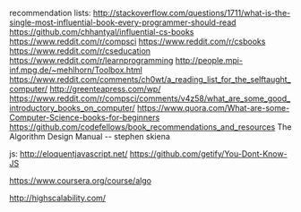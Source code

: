 recommendation lists:
http://stackoverflow.com/questions/1711/what-is-the-single-most-influential-book-every-programmer-should-read
https://github.com/chhantyal/influential-cs-books
https://www.reddit.com/r/compsci
https://www.reddit.com/r/csbooks
https://www.reddit.com/r/cseducation
https://www.reddit.com/r/learnprogramming
http://people.mpi-inf.mpg.de/~mehlhorn/Toolbox.html
https://www.reddit.com/comments/ch0wt/a_reading_list_for_the_selftaught_computer/
http://greenteapress.com/wp/
https://www.reddit.com/r/compsci/comments/v4z58/what_are_some_good_introductory_books_on_computer/
https://www.quora.com/What-are-some-Computer-Science-books-for-beginners
https://github.com/codefellows/book_recommendations_and_resources
The Algorithm Design Manual -- stephen skiena

js:
http://eloquentjavascript.net/
https://github.com/getify/You-Dont-Know-JS


https://www.coursera.org/course/algo

http://highscalability.com/
